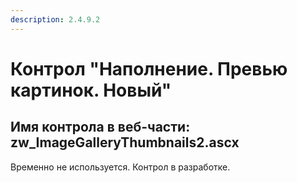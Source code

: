 ```yaml
---
description: 2.4.9.2
---
```


# Контрол "Наполнение. Превью картинок. Новый"

## Имя контрола в веб-части: zw\_ImageGalleryThumbnails2.ascx

Временно не используется. Контрол в разработке.

